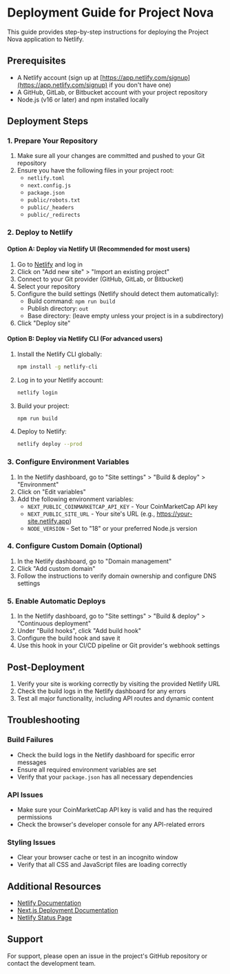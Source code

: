 # Deployment Guide for Project Nova

This guide provides step-by-step instructions for deploying the Project Nova application to Netlify.

## Prerequisites

- A Netlify account (sign up at [https://app.netlify.com/signup](https://app.netlify.com/signup) if you don't have one)
- A GitHub, GitLab, or Bitbucket account with your project repository
- Node.js (v16 or later) and npm installed locally

## Deployment Steps

### 1. Prepare Your Repository

1. Make sure all your changes are committed and pushed to your Git repository
2. Ensure you have the following files in your project root:
   - `netlify.toml`
   - `next.config.js`
   - `package.json`
   - `public/robots.txt`
   - `public/_headers`
   - `public/_redirects`

### 2. Deploy to Netlify

#### Option A: Deploy via Netlify UI (Recommended for most users)

1. Go to [Netlify](https://app.netlify.com/) and log in
2. Click on "Add new site" > "Import an existing project"
3. Connect to your Git provider (GitHub, GitLab, or Bitbucket)
4. Select your repository
5. Configure the build settings (Netlify should detect them automatically):
   - Build command: `npm run build`
   - Publish directory: `out`
   - Base directory: (leave empty unless your project is in a subdirectory)
6. Click "Deploy site"

#### Option B: Deploy via Netlify CLI (For advanced users)

1. Install the Netlify CLI globally:
   ```bash
   npm install -g netlify-cli
   ```

2. Log in to your Netlify account:
   ```bash
   netlify login
   ```

3. Build your project:
   ```bash
   npm run build
   ```

4. Deploy to Netlify:
   ```bash
   netlify deploy --prod
   ```

### 3. Configure Environment Variables

1. In the Netlify dashboard, go to "Site settings" > "Build & deploy" > "Environment"
2. Click on "Edit variables"
3. Add the following environment variables:
   - `NEXT_PUBLIC_COINMARKETCAP_API_KEY` - Your CoinMarketCap API key
   - `NEXT_PUBLIC_SITE_URL` - Your site's URL (e.g., https://your-site.netlify.app)
   - `NODE_VERSION` - Set to "18" or your preferred Node.js version

### 4. Configure Custom Domain (Optional)

1. In the Netlify dashboard, go to "Domain management"
2. Click "Add custom domain"
3. Follow the instructions to verify domain ownership and configure DNS settings

### 5. Enable Automatic Deploys

1. In the Netlify dashboard, go to "Site settings" > "Build & deploy" > "Continuous deployment"
2. Under "Build hooks", click "Add build hook"
3. Configure the build hook and save it
4. Use this hook in your CI/CD pipeline or Git provider's webhook settings

## Post-Deployment

1. Verify your site is working correctly by visiting the provided Netlify URL
2. Check the build logs in the Netlify dashboard for any errors
3. Test all major functionality, including API routes and dynamic content

## Troubleshooting

### Build Failures

- Check the build logs in the Netlify dashboard for specific error messages
- Ensure all required environment variables are set
- Verify that your `package.json` has all necessary dependencies

### API Issues

- Make sure your CoinMarketCap API key is valid and has the required permissions
- Check the browser's developer console for any API-related errors

### Styling Issues

- Clear your browser cache or test in an incognito window
- Verify that all CSS and JavaScript files are loading correctly

## Additional Resources

- [Netlify Documentation](https://docs.netlify.com/)
- [Next.js Deployment Documentation](https://nextjs.org/docs/deployment)
- [Netlify Status Page](https://www.netlifystatus.com/)

## Support

For support, please open an issue in the project's GitHub repository or contact the development team.
